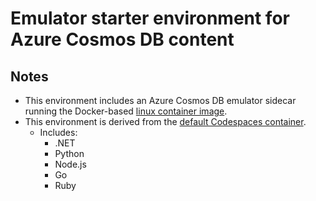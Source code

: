 # Emulator starter environment for Azure Cosmos DB content

## Notes

- This environment includes an Azure Cosmos DB emulator sidecar running the Docker-based [linux container image](https://learn.microsoft.com/azure/cosmos-db/docker-emulator-linux).
- This environment is derived from the [default Codespaces container](https://github.com/devcontainers/images/tree/main/src/universal).
    - Includes:
        - .NET
        - Python
        - Node.js
        - Go
        - Ruby
